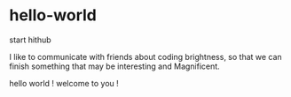 # hello-world
start hithub

I like to communicate with friends about coding brightness, so that we can finish something that may be interesting and Magnificent.

hello world !
welcome to you !
